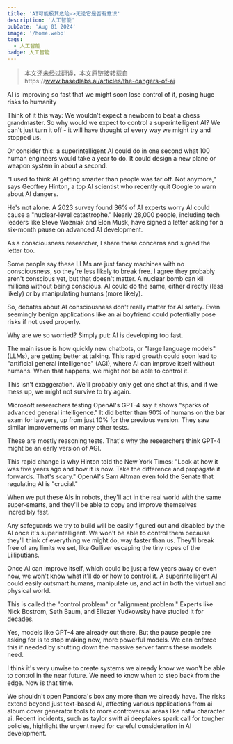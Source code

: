 ```yaml
---
title: 'AI可能极其危险->无论它是否有意识'
description: '人工智能'
pubDate: 'Aug 01 2024'
image: '/home.webp'
tags:
  - 人工智能
badge: 人工智能
---
```



> 本文还未经过翻译，本文原链接转载自https://www.basedlabs.ai/articles/the-dangers-of-ai

AI is improving so fast that we might soon lose control of it, posing huge risks to humanity


Think of it this way: We wouldn't expect a newborn to beat a chess grandmaster. So why would we expect to control a superintelligent AI? We can't just turn it off - it will have thought of every way we might try and stopped us.


Or consider this: a superintelligent AI could do in one second what 100 human engineers would take a year to do. It could design a new plane or weapon system in about a second.


"I used to think AI getting smarter than people was far off. Not anymore," says Geoffrey Hinton, a top AI scientist who recently quit Google to warn about AI dangers.


He's not alone. A 2023 survey found 36% of AI experts worry AI could cause a "nuclear-level catastrophe." Nearly 28,000 people, including tech leaders like Steve Wozniak and Elon Musk, have signed a letter asking for a six-month pause on advanced AI development.


As a consciousness researcher, I share these concerns and signed the letter too.


Some people say these LLMs are just fancy machines with no consciousness, so they're less likely to break free. I agree they probably aren't conscious yet, but that doesn't matter. A nuclear bomb can kill millions without being conscious. AI could do the same, either directly (less likely) or by manipulating humans (more likely).


So, debates about AI consciousness don't really matter for AI safety. Even seemingly benign applications like an ai boyfriend could potentially pose risks if not used properly.


Why are we so worried? Simply put: AI is developing too fast.


The main issue is how quickly new chatbots, or "large language models" (LLMs), are getting better at talking. This rapid growth could soon lead to "artificial general intelligence" (AGI), where AI can improve itself without humans. When that happens, we might not be able to control it.


This isn't exaggeration. We'll probably only get one shot at this, and if we mess up, we might not survive to try again.


Microsoft researchers testing OpenAI's GPT-4 say it shows "sparks of advanced general intelligence." It did better than 90% of humans on the bar exam for lawyers, up from just 10% for the previous version. They saw similar improvements on many other tests.


These are mostly reasoning tests. That's why the researchers think GPT-4 might be an early version of AGI.


This rapid change is why Hinton told the New York Times: "Look at how it was five years ago and how it is now. Take the difference and propagate it forwards. That's scary." OpenAI's Sam Altman even told the Senate that regulating AI is "crucial."


When we put these AIs in robots, they'll act in the real world with the same super-smarts, and they'll be able to copy and improve themselves incredibly fast.


Any safeguards we try to build will be easily figured out and disabled by the AI once it's superintelligent. We won't be able to control them because they'll think of everything we might do, way faster than us. They'll break free of any limits we set, like Gulliver escaping the tiny ropes of the Lilliputians.


Once AI can improve itself, which could be just a few years away or even now, we won't know what it'll do or how to control it. A superintelligent AI could easily outsmart humans, manipulate us, and act in both the virtual and physical world.


This is called the "control problem" or "alignment problem." Experts like Nick Bostrom, Seth Baum, and Eliezer Yudkowsky have studied it for decades.


Yes, models like GPT-4 are already out there. But the pause people are asking for is to stop making new, more powerful models. We can enforce this if needed by shutting down the massive server farms these models need.


I think it's very unwise to create systems we already know we won't be able to control in the near future. We need to know when to step back from the edge. Now is that time.


We shouldn't open Pandora's box any more than we already have. The risks extend beyond just text-based AI, affecting various applications from ai album cover generator tools to more controversial areas like nsfw character ai. Recent incidents, such as taylor swift ai deepfakes spark call for tougher policies, highlight the urgent need for careful consideration in AI development.